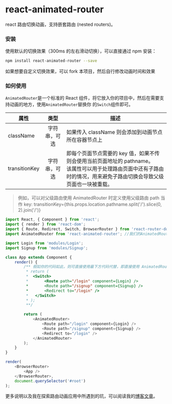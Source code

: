 # react-animated-router

react 路由切换动画，支持嵌套路由 (nested routers)。

### 安装

使用默认的切换效果（300ms 的左右滑动切换），可以直接通过 npm 安装：

```bash
npm install react-animated-router --save
```

如果想要自定义切换效果，可以 fork 本项目，然后自行修改动画时间和效果

### 如何使用

`AnimatedRouter`是一个标准的 React 组件，将它放入你的项目中，然后在需要支持动画的地方，使用`AnimatedRouter`替换你
的`Switch`组件即可。

| 属性          |     类型     | 描述                                                                                                                                                                      |
| ------------- | :----------: | ------------------------------------------------------------------------------------------------------------------------------------------------------------------------- |
| className     | 字符串，可选 | 如果传入 className 则会添加到动画节点所在容器节点上                                                                                                                       |
| transitionKey | 字符串，可选 | 即每个页面节点需要的 key 值，如果不传则会使用当前页面地址的 pathname。<br/>该属性可以用于处理路由页面中还有子路由时的情况，用来避免子路由切换会导致父级页面也一块被重载。 |

> 例如，可以对父级路由使用 AnimatedRouter 时定义使用父级路由 path 当作 key:
> transitionKey={this.props.location.pathname.split('/').slice(0, 2).join('/')}

```javascript
import React, { Component } from 'react';
import { render } from 'react-dom';
import { Route, Redirect, Switch, BrowserRouter } from 'react-router-dom';
import AnimatedRouter from 'react-animated-router'; //我们的AnimatedRouter组件

import Login from 'modules/Login';
import Signup from 'modules/Signup';

class App extends Component {
    render() {
        /** 假如你的代码如此，则可直接使用最下方代码代替，即直接使用 AnimatedRouter 替换掉Switch
         * return (
         *  <Switch>
         *       <Route path="/login" component={Login} />
         *       <Route path="/signup" component={Signup} />
         *       <Redirect to="/login" />
         *   </Switch>
         * );
         **/

        return (
            <AnimatedRouter>
                <Route path="/login" component={Login} />
                <Route path="/signup" component={Signup} />
                <Redirect to="/login" />
            </AnimatedRouter>
        );
    }
}

render(
    <BrowserRouter>
        <App />
    </BrowserRouter>,
    document.querySelector('#root')
);
```

更多说明以及我在探索路由动画应用中所遇到的坑，可以阅读我的[博客文章](http://www.qiqiboy.com/post/111)。
